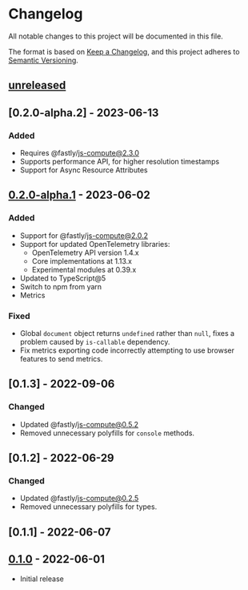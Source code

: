 # Changelog

All notable changes to this project will be documented in this file.

The format is based on [Keep a Changelog](https://keepachangelog.com/en/1.0.0/),
and this project adheres to [Semantic Versioning](https://semver.org/spec/v2.0.0.html).

## [unreleased]

## [0.2.0-alpha.2] - 2023-06-13

### Added

- Requires @fastly/js-compute@2.3.0
- Supports performance API, for higher resolution timestamps
- Support for Async Resource Attributes

## [0.2.0-alpha.1] - 2023-06-02

### Added

- Support for @fastly/js-compute@2.0.2
- Support for updated OpenTelemetry libraries:
  - OpenTelemetry API version 1.4.x
  - Core implementations at 1.13.x
  - Experimental modules at 0.39.x
- Updated to TypeScript@5
- Switch to npm from yarn
- Metrics

### Fixed

- Global `document` object returns `undefined` rather than `null`, fixes a problem caused by `is-callable` dependency.
- Fix metrics exporting code incorrectly attempting to use browser features to send metrics.

## [0.1.3] - 2022-09-06

### Changed

- Updated @fastly/js-compute@0.5.2
- Removed unnecessary polyfills for `console` methods. 

## [0.1.2] - 2022-06-29

### Changed

- Updated @fastly/js-compute@0.2.5
- Removed unnecessary polyfills for types. 

## [0.1.1] - 2022-06-07

## [0.1.0] - 2022-06-01

- Initial release

[unreleased]: https://github.com/fastly/compute-js-opentelemetry/compare/0.2.0-alpha.1...HEAD
[0.2.0-alpha.1]: https://github.com/fastly/compute-js-opentelemetry/compare/0.1.0...v0.2.0-alpha.1
[0.1.0]: https://github.com/fastly/compute-js-opentelemetry/releases/tag/0.1.0
